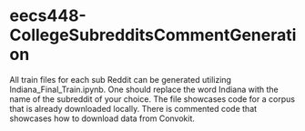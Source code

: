 # eecs448-CollegeSubredditsCommentGeneration
All train files for each sub Reddit can be generated utilizing Indiana_Final_Train.ipynb. One should replace the word Indiana with the name of the subreddit of your choice. The file showcases code for a corpus that is already downloaded locally. There is commented code that showcases how to download data from Convokit.
